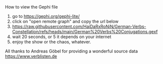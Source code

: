 How to view the Gephi file  

1. go to https://gephi.org/gephi-lite/  
2. click on "open remote graph" and copy the url below  
3. https://raw.githubusercontent.com/HaiDaRxRoNiN/German-Verbs-Constellation/refs/heads/main/German%20Verbs%20Conjugations.gexf  
4. wait 20 seconds, or 5 it depends on your internet  
5. enjoy the show or the chaos, whatever. 

All thanks to Andreas Göbel for providing a wonderful source data  
https://www.verblisten.de  
